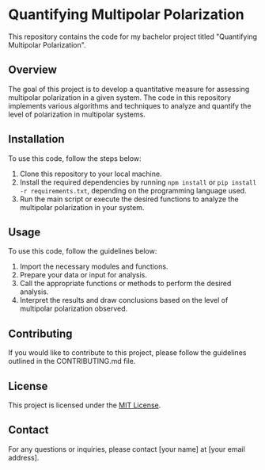 # Quantifying Multipolar Polarization

This repository contains the code for my bachelor project titled "Quantifying Multipolar Polarization". 

## Overview

The goal of this project is to develop a quantitative measure for assessing multipolar polarization in a given system. The code in this repository implements various algorithms and techniques to analyze and quantify the level of polarization in multipolar systems.

## Installation

To use this code, follow the steps below:

1. Clone this repository to your local machine.
2. Install the required dependencies by running `npm install` or `pip install -r requirements.txt`, depending on the programming language used.
3. Run the main script or execute the desired functions to analyze the multipolar polarization in your system.

## Usage

To use this code, follow the guidelines below:

1. Import the necessary modules and functions.
2. Prepare your data or input for analysis.
3. Call the appropriate functions or methods to perform the desired analysis.
4. Interpret the results and draw conclusions based on the level of multipolar polarization observed.

## Contributing

If you would like to contribute to this project, please follow the guidelines outlined in the CONTRIBUTING.md file.

## License

This project is licensed under the [MIT License](LICENSE).

## Contact

For any questions or inquiries, please contact [your name] at [your email address].

